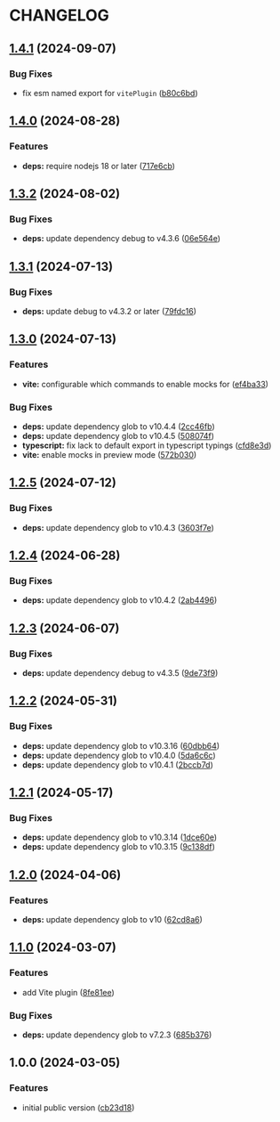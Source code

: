 # CHANGELOG

## [1.4.1](https://github.com/Forsakringskassan/apimock-express/compare/v1.4.0...v1.4.1) (2024-09-07)


### Bug Fixes

* fix esm named export for `vitePlugin` ([b80c6bd](https://github.com/Forsakringskassan/apimock-express/commit/b80c6bd28c6135cfb7c8ee821302c71fdc33b9f7))

## [1.4.0](https://github.com/Forsakringskassan/apimock-express/compare/v1.3.2...v1.4.0) (2024-08-28)


### Features

* **deps:** require nodejs 18 or later ([717e6cb](https://github.com/Forsakringskassan/apimock-express/commit/717e6cb77cdaf87440282a2154341e2fe95f8556))

## [1.3.2](https://github.com/Forsakringskassan/apimock-express/compare/v1.3.1...v1.3.2) (2024-08-02)


### Bug Fixes

* **deps:** update dependency debug to v4.3.6 ([06e564e](https://github.com/Forsakringskassan/apimock-express/commit/06e564e569e61111618eb9b1428cb48838561f20))

## [1.3.1](https://github.com/Forsakringskassan/apimock-express/compare/v1.3.0...v1.3.1) (2024-07-13)


### Bug Fixes

* **deps:** update debug to v4.3.2 or later ([79fdc16](https://github.com/Forsakringskassan/apimock-express/commit/79fdc16747a2589ce879c7c5135e773fe1849f56))

## [1.3.0](https://github.com/Forsakringskassan/apimock-express/compare/v1.2.5...v1.3.0) (2024-07-13)


### Features

* **vite:** configurable which commands to enable mocks for ([ef4ba33](https://github.com/Forsakringskassan/apimock-express/commit/ef4ba33e239f333fa35a58ecf72cf725987eb3d3))


### Bug Fixes

* **deps:** update dependency glob to v10.4.4 ([2cc46fb](https://github.com/Forsakringskassan/apimock-express/commit/2cc46fbc329e2cf63be7ca7219a110edd11e0f87))
* **deps:** update dependency glob to v10.4.5 ([508074f](https://github.com/Forsakringskassan/apimock-express/commit/508074f4bdd4d76a4d22ff06f49af090cde9b5c1))
* **typescript:** fix lack to default export in typescript typings ([cfd8e3d](https://github.com/Forsakringskassan/apimock-express/commit/cfd8e3d3130f31760c912b080d01a81e64878647))
* **vite:** enable mocks in preview mode ([572b030](https://github.com/Forsakringskassan/apimock-express/commit/572b030d7b68350fcd2901a2f2bd5bcaeb6af548))

## [1.2.5](https://github.com/Forsakringskassan/apimock-express/compare/v1.2.4...v1.2.5) (2024-07-12)


### Bug Fixes

* **deps:** update dependency glob to v10.4.3 ([3603f7e](https://github.com/Forsakringskassan/apimock-express/commit/3603f7ea813bfb76c56842643ae05693bb360e7b))

## [1.2.4](https://github.com/Forsakringskassan/apimock-express/compare/v1.2.3...v1.2.4) (2024-06-28)


### Bug Fixes

* **deps:** update dependency glob to v10.4.2 ([2ab4496](https://github.com/Forsakringskassan/apimock-express/commit/2ab4496e73282bcd9ade298f1f66ada4a5555e70))

## [1.2.3](https://github.com/Forsakringskassan/apimock-express/compare/v1.2.2...v1.2.3) (2024-06-07)


### Bug Fixes

* **deps:** update dependency debug to v4.3.5 ([9de73f9](https://github.com/Forsakringskassan/apimock-express/commit/9de73f9c769cbb826bd9773269e9a9048649fb3f))

## [1.2.2](https://github.com/Forsakringskassan/apimock-express/compare/v1.2.1...v1.2.2) (2024-05-31)


### Bug Fixes

* **deps:** update dependency glob to v10.3.16 ([60dbb64](https://github.com/Forsakringskassan/apimock-express/commit/60dbb64e171f42428d2ca1965b41e589c4f89430))
* **deps:** update dependency glob to v10.4.0 ([5da6c6c](https://github.com/Forsakringskassan/apimock-express/commit/5da6c6c74a34c797a8eee0244d5926e5b96cb815))
* **deps:** update dependency glob to v10.4.1 ([2bccb7d](https://github.com/Forsakringskassan/apimock-express/commit/2bccb7de40b5bc6c8b8bd96c718954bc07cbf698))

## [1.2.1](https://github.com/Forsakringskassan/apimock-express/compare/v1.2.0...v1.2.1) (2024-05-17)


### Bug Fixes

* **deps:** update dependency glob to v10.3.14 ([1dce60e](https://github.com/Forsakringskassan/apimock-express/commit/1dce60e806a37482c7fd3bf718d48277bb3827a2))
* **deps:** update dependency glob to v10.3.15 ([9c138df](https://github.com/Forsakringskassan/apimock-express/commit/9c138df6c43bdff204a0c056bfa9a207f9eaa16f))

## [1.2.0](https://github.com/Forsakringskassan/apimock-express/compare/v1.1.0...v1.2.0) (2024-04-06)


### Features

* **deps:** update dependency glob to v10 ([62cd8a6](https://github.com/Forsakringskassan/apimock-express/commit/62cd8a6b862901f0180c522ec0a312be5bf6759c))

## [1.1.0](https://github.com/Forsakringskassan/apimock-express/compare/v1.0.0...v1.1.0) (2024-03-07)


### Features

* add Vite plugin ([8fe81ee](https://github.com/Forsakringskassan/apimock-express/commit/8fe81ee95e2ed52de541c14b36fe5f7f77ba9b8e))


### Bug Fixes

* **deps:** update dependency glob to v7.2.3 ([685b376](https://github.com/Forsakringskassan/apimock-express/commit/685b376e6cefcb52aaf9966c6c37ec7528f06f43))

## 1.0.0 (2024-03-05)


### Features

* initial public version ([cb23d18](https://github.com/Forsakringskassan/apimock-express/commit/cb23d18692acef70dcd05b8e112bb111f08d51e5))
